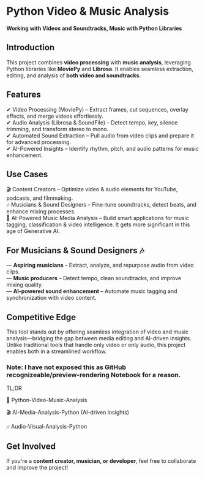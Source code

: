 # Python Video & Music Analysis  
**Working with Videos and Soundtracks, Music with Python Libraries**  

## Introduction  
This project combines **video processing** with **music analysis**, leveraging Python libraries like **MoviePy** and **Librosa**. It enables seamless extraction, editing, and analysis of **both video and soundtracks**.  

## Features  
✔ Video Processing (MoviePy) – Extract frames, cut sequences, overlay effects, and merge videos effortlessly.  
✔ Audio Analysis (Librosa & SoundFile) – Detect tempo, key, silence trimming, and transform stereo to mono.  
✔ Automated Sound Extraction – Pull audio from video clips and prepare it for advanced processing.  
✔ AI-Powered Insights – Identify rhythm, pitch, and audio patterns for music enhancement.  

## Use Cases  
🎬 Content Creators – Optimize video & audio elements for YouTube, podcasts, and filmmaking.  
🎶 Musicians & Sound Designers – Fine-tune soundtracks, detect beats, and enhance mixing processes.  
🤖 AI-Powered Music Media Analysis – Build smart applications for music tagging, classification & video intelligence. 
It gets more significant in this age of Generative AI.

## For Musicians & Sound Designers 🎶    

— **Aspiring musicians** – Extract, analyze, and repurpose audio from video clips.  
— **Music producers** – Detect tempo, clean soundtracks, and improve mixing quality.    
— **AI-powered sound enhancement** – Automate music tagging and synchronization with video content.    


## Competitive Edge  
This tool stands out by offering seamless integration of video and music analysis—bridging the gap between media editing and AI-driven insights.  
Unlike traditional tools that handle only video or only audio, this project enables both in a streamlined workflow.

### Note: I have not exposed this as GitHub recognizeable/preview-rendering Notebook for a reason.    

TL;DR

🚀 Python-Video-Music-Analysis  

🎬 AI-Media-Analysis-Python (AI-driven insights)  

🎶 Audio-Visual-Analysis-Python  

## Get Involved    
If you're a **content creator, musician, or developer**, feel free to collaborate and improve the project!  
